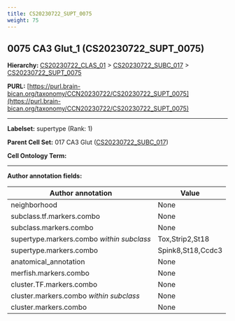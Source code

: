 ```yaml
---
title: CS20230722_SUPT_0075
weight: 75
---
```

## 0075 CA3 Glut_1 (CS20230722_SUPT_0075)
<b>Hierarchy: </b>
[CS20230722_CLAS_01](../CS20230722_CLAS_01) >
[CS20230722_SUBC_017](../CS20230722_SUBC_017) >
[CS20230722_SUPT_0075](../CS20230722_SUPT_0075)

**PURL:** [https://purl.brain-bican.org/taxonomy/CCN20230722/CS20230722_SUPT_0075](https://purl.brain-bican.org/taxonomy/CCN20230722/CS20230722_SUPT_0075)

---


**Labelset:** supertype (Rank: 1)

**Parent Cell Set:** 017 CA3 Glut ([CS20230722_SUBC_017](../CS20230722_SUBC_017))



**Cell Ontology Term:** 

[MARKER GENES.]: #


---

[TRANSFERRED ANNOTATIONS.]: #


[AUTHOR ANNOTATION FIELDS.]: #


**Author annotation fields:**

| Author annotation | Value |
|-------------------|-------|
|neighborhood|None|
|subclass.tf.markers.combo|None|
|subclass.markers.combo|None|
|supertype.markers.combo _within subclass_|Tox,Strip2,St18|
|supertype.markers.combo|Spink8,St18,Ccdc3|
|anatomical_annotation|None|
|merfish.markers.combo|None|
|cluster.TF.markers.combo|None|
|cluster.markers.combo _within subclass_|None|
|cluster.markers.combo|None|
